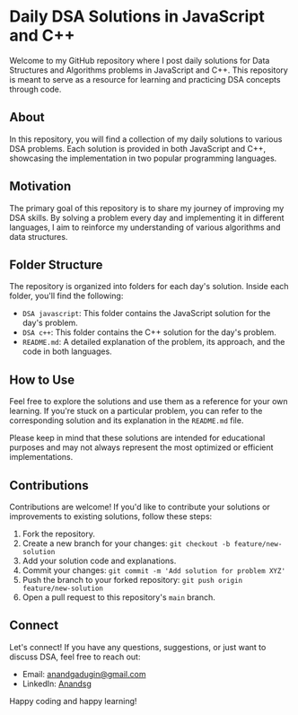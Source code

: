 # Daily DSA Solutions in JavaScript and C++

Welcome to my GitHub repository where I post daily solutions for Data Structures and Algorithms problems in JavaScript and C++. This repository is meant to serve as a resource for learning and practicing DSA concepts through code.

## About

In this repository, you will find a collection of my daily solutions to various DSA problems. Each solution is provided in both JavaScript and C++, showcasing the implementation in two popular programming languages.

## Motivation

The primary goal of this repository is to share my journey of improving my DSA skills. By solving a problem every day and implementing it in different languages, I aim to reinforce my understanding of various algorithms and data structures.

## Folder Structure

The repository is organized into folders for each day's solution. Inside each folder, you'll find the following:

- `DSA javascript`: This folder contains the JavaScript solution for the day's problem.
- `DSA c++`: This folder contains the C++ solution for the day's problem.
- `README.md`: A detailed explanation of the problem, its approach, and the code in both languages.

## How to Use

Feel free to explore the solutions and use them as a reference for your own learning. If you're stuck on a particular problem, you can refer to the corresponding solution and its explanation in the `README.md` file.

Please keep in mind that these solutions are intended for educational purposes and may not always represent the most optimized or efficient implementations.

## Contributions

Contributions are welcome! If you'd like to contribute your solutions or improvements to existing solutions, follow these steps:

1. Fork the repository.
2. Create a new branch for your changes: `git checkout -b feature/new-solution`
3. Add your solution code and explanations.
4. Commit your changes: `git commit -m 'Add solution for problem XYZ'`
5. Push the branch to your forked repository: `git push origin feature/new-solution`
6. Open a pull request to this repository's `main` branch.

## Connect

Let's connect! If you have any questions, suggestions, or just want to discuss DSA, feel free to reach out:

- Email: anandgadugin@gmail.com
- LinkedIn: [Anandsg](https://www.linkedin.com/in/anand-gadagin-6a8a96184/)

Happy coding and happy learning!

